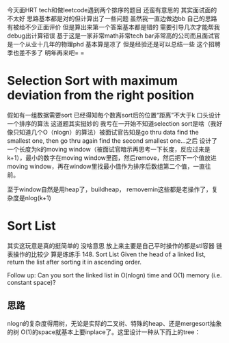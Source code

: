 今天面HRT tech和做leetcode遇到两个排序的题目 还蛮有意思的
其实面试面的不太好 思路基本都是对的但计算出了一些问题 虽然我一直边做边bb 自己的思路有被给不少正面评价 但是算出来第一个答案基本都是错的 需要引导几次才能帮我debug出计算错误  基于这是一家非常math非常tech bar非常高的公司而且面试官是一个从业十几年的物理phd 基本算是凉了 但是经验还是可以总结一些 这个招聘季也差不多了 明年再来吧= =

# Selection Sort with maximum deviation from the right position
假如有一组数据需要sort 已经得知每个数离sort后的位置“距离”不大于k 口头设计一个排序的算法
这道题其实挺妙的 我亏在一开始不知道selection sort是啥（我好像只知道几个O（nlogn）的算法）被面试官告知是go thru data find the smallest one, then go thru again find the second smallest one...之后 设计了一个长度为k的moving window（被面试官暗示再思考一下长度，反应过来是k+1），最小的数字在moving window里面，然后remove，然后把下一个值放进moving window，再在window里找最小值作为排序后数组第二个值，一直往前。

至于window自然是用heap了，buildheap， removemin这些都是老操作了，复杂度是nlog(k+1)

# Sort List
其实这玩意是真的挺简单的 没啥意思 放上来主要是自己平时操作的都是stl容器 链表操作的比较少 算是练练手
148. Sort List
Given the head of a linked list, return the list after sorting it in ascending order.

Follow up: Can you sort the linked list in O(nlogn) time and O(1) memory (i.e. constant space)?

## 思路
nlogn的复杂度得用树，无论是实际的二叉树、特殊的heap、还是mergesort抽象的树
O(1)的space就基本上要inplace了。这里设计一种从下而上的tree：
